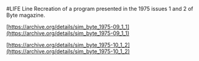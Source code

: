 #LIFE Line
Recreation of a program presented in the 1975 issues 1 and 2 of Byte magazine.

[https://archive.org/details/sim_byte_1975-09_1_1](https://archive.org/details/sim_byte_1975-09_1_1)

[https://archive.org/details/sim_byte_1975-10_1_2](https://archive.org/details/sim_byte_1975-10_1_2)
